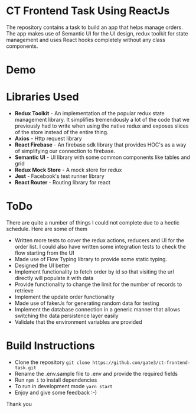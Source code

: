 # CT Frontend Task Using ReactJs

The repository contains a task to build an app that helps manage orders. The app makes use of Semantic UI for the UI design, redux toolkit for state management and uses React hooks completely without any class components.

# Demo


# Libraries Used

- **Redux Toolkit** - An implementation of the popular redux state management library. It simplifies tremendously a lot of the code that we previously had to write when using the native redux and exposes slices of the store instead of the entire thing.
- **Axios** - Http request library
- **React Firebase** - An firebase sdk library that provides HOC's as a way of simplifying our connection to firebase.
- **Semantic UI** - UI library with some common components like tables and grid
- **Redux Mock Store** - A mock store for redux
- **Jest** - Facebook's test runner library
- **React Router** - Routing library for react


# ToDo

There are quite a number of things I could not complete due to a hectic schedule. Here are some of them

- Written more tests to cover the redux actions, reducers and UI for the order list. I could also have written some integration tests to check the flow starting from the UI
- Made use of Flow Typing library to provide some static typing.
- Designed the UI better 
- Implement functionality to fetch order by id so that visiting the url directly will populate it with data
- Provide functionality to change the limit for the number of records to retrieve
- Implement the update order functionality
- Made use of fakerJs for generating random data for testing
- Implement the database connection in a generic manner that allows switching the data persistence layer easily
- Validate that the environment variables are provided 

# Build Instructions

- Clone the repository ```git clone https://github.com/gate3/ct-frontend-task.git```
- Rename the .env.sample file to .env and provide the required fields
- Run ```npm i``` to install dependencies
- To run in development mode ```yarn start```
- Enjoy and give some feedback :-)

Thank you
